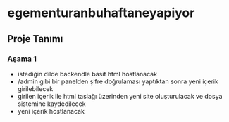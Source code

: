 # egementuranbuhaftaneyapiyor
## Proje Tanımı
### Aşama 1
- istediğin dilde backendle basit html hostlanacak
- /admin gibi bir panelden şifre doğrulaması yaptıktan sonra yeni içerik girilebilecek
- girilen içerik ile html taslağı üzerinden yeni site oluşturulacak ve dosya sistemine kaydedilecek
- yeni içerik hostlanacak
